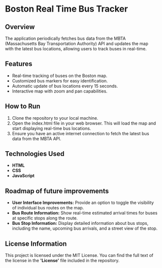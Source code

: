 # Boston Real Time Bus Tracker  
  
  
     
## Overview
The application periodically fetches bus data from the MBTA (Massachusetts Bay Transportation Authority) API and updates the map with the latest bus locations, allowing users to track buses in real-time.
  
   
     
## Features
- Real-time tracking of buses on the Boston map.
- Customized bus markers for easy identification.
- Automatic update of bus locations every 15 seconds.
- Interactive map with zoom and pan capabilities.


## How to Run
1. Clone the repository to your local machine.   
2. Open the index.html file in your web browser. This will load the map and start displaying real-time bus locations.      
3. Ensure you have an active internet connection to fetch the latest bus data from the MBTA API.          
  
  
      
## Technologies Used
- **HTML**  
- **CSS**  
- **JavaScript**  
  
  
    
## Roadmap of future improvements
     
- **User Interface Improvements:** Provide an option to toggle the visibility of individual bus routes on the map.  
- **Bus Route Information:** Show real-time estimated arrival times for buses at specific stops along the route.  
- **Bus Stop Information:** Display detailed information about bus stops, including the name, upcoming bus arrivals, and a street view of the stop.  
  
  
      
## License Information
This project is licensed under the MIT License. You can find the full text of the license in the **'License'** file included in the repository.  